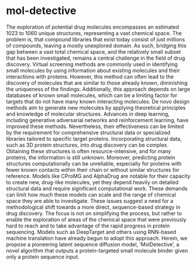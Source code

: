 # mol-detective
The exploration of potential drug molecules encompasses an estimated 1023 to 1060 unique structures, representing a vast chemical space. The problem is, that compound libraries that exist today consist of just millions of compounds, leaving a mostly unexplored domain. As such, bridging this gap between a vast total chemical space, and the relatively small subset that has been investigated, remains a central challenge in the field of drug discovery.
Virtual screening methods are commonly used in identifying small molecules by using information about existing molecules and their interactions with proteins. However, this method can often lead to the discovery of molecules that are similar to those already known, diminishing the uniqueness of the findings. Additionally, this approach depends on large databases of known small molecules, which can be a limiting factor for targets that do not have many known interacting molecules. De novo design methods aim to generate new molecules by applying theoretical principles and knowledge of molecular structures. Advances in deep learning, including generative adversarial networks and reinforcement learning, have improved these methods. Nevertheless, their effectiveness can be limited by the requirement for comprehensive structural data or specialized libraries tailored to specific target proteins.
Incorporating structural data, such as 3D protein structures, into drug discovery can be complex. Obtaining these structures is often resource-intensive, and for many proteins, the information is still unknown. Moreover, predicting protein structures computationally can be unreliable, especially for proteins with fewer known contacts within their chain or without similar structures for reference. Models like CProMG and AlphaDrug are notable for their capacity to create new, drug-like molecules, yet they depend heavily on detailed structural data and require significant computational work. These demands can limit how much these models can scale and the range of chemical space they are able to investigate.
These issues suggest a need for a methodological shift towards a more direct, sequence-based strategy in drug discovery. The focus is not on simplifying the process, but rather to enable the exploration of areas of the chemical space that were previously hard to reach and to take advantage of the rapid progress in protein sequencing. Models such as DeepTarget and others using RNN-based machine translation have already begun to adopt this approach.
Herein, we propose a pioneering latent sequence diffusion model, ‘MolDetective’, a novel algorithm that outputs a protein-targeted small molecule binder given only a protein sequence input. 
